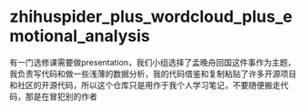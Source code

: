 # zhihuspider_plus_wordcloud_plus_emotional_analysis
有一门选修课需要做presentation，我们小组选择了孟晚舟回国这件事作为主题，我负责写代码和做一些浅薄的数据分析，我的代码借鉴和复制粘贴了许多开源项目和社区的开源代码，所以这个仓库只是用作于我个人学习笔记，不要随便搬走代码，那是在冒犯别的作者
